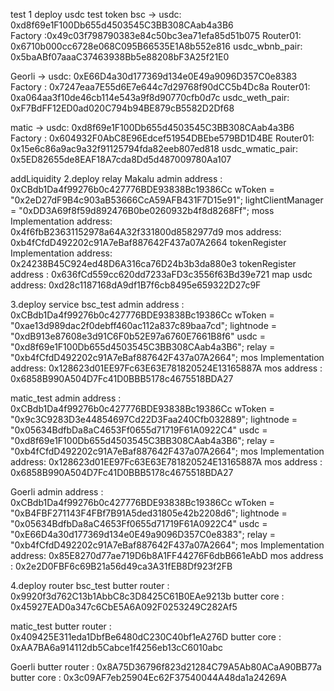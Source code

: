 test
1 deploy usdc test token
bsc  ->
usdc:  0xd8f69e1F100Db655d4503545C3BB308CAab4a3B6  
Factory :0x49c03f798790383e84c50bc3ea71efa85d51b075
Router01: 0x6710b000cc6728e068C095B66535E1A8b552e816
usdc_wbnb_pair: 0x5baABf07aaaC37463938Bb5e88208bF3A25f21E0

Georli ->
usdc: 0xE66D4a30d177369d134e0E49a9096D357C0e8383
Factory : 0x7247eaa7E55d6E7e644c7d29768f90dCC5b4Dc8a
Router01: 0xa064aa3f10de46cb114e543a9f8d90770cfb0d7c
usdc_weth_pair: 0xF7BdFF12ED0ad020C794b94BE879cB5582D2Df68

matic ->
usdc: 0xd8f69e1F100Db655d4503545C3BB308CAab4a3B6
Factory : 0x604932F0AbC8E96Edcef51954DBEbe579BD1D4BE
Router01: 0x15e6c86a9ac9a32f91125794fda82eeb807ed818
usdc_wmatic_pair: 0x5ED82655de8EAF18A7cda8Dd5d487009780Aa107

addLiquidity
2.deploy relay
Makalu
admin address : 0xCBdb1Da4f99276b0c427776BDE93838Bc19386Cc
wToken = "0x2eD27dF9B4c903aB53666CcA59AFB431F7D15e91";
lightClientManager = "0xDD3A69f8f59d892476B0be0260932b4f8d8268Ff";
moss Implementation address: 0x4f6fbB23631152978a64A32f331800d8582977d9
mos address: 0xb4fCfdD492202c91A7eBaf887642F437a07A2664
tokenRegister Implementation address: 0x24238B45C924ed48D6A316ca76D24b3b3da880e3
tokenRegister address : 0x636fCd559cc620dd7233aFD3c3556f63Bd39e721
map usdc address: 0xd28c1187168dA9df1B7f6cb8495e659322D27c9F

3.deploy service
bsc_test
admin address : 0xCBdb1Da4f99276b0c427776BDE93838Bc19386Cc
wToken = "0xae13d989dac2f0debff460ac112a837c89baa7cd";
lightnode = "0xdB913e87608e3d91C6F0b52E97a6760E7661B8f6"
usdc = "0xd8f69e1F100Db655d4503545C3BB308CAab4a3B6";
relay = "0xb4fCfdD492202c91A7eBaf887642F437a07A2664";
mos Implementation address: 0x128623d01EE97Fc63E63E781820524E13165887A
mos address : 0x6858B990A504D7Fc41D0BBB5178c4675518BDA27

matic_test
admin address : 0xCBdb1Da4f99276b0c427776BDE93838Bc19386Cc
wToken = "0x9c3C9283D3e44854697Cd22D3Faa240Cfb032889";
lightnode = "0x05634BdfbDa8aC4653Ff0655d71719F61A0922C4"
usdc = "0xd8f69e1F100Db655d4503545C3BB308CAab4a3B6";
relay = "0xb4fCfdD492202c91A7eBaf887642F437a07A2664";
mos Implementation address: 0x128623d01EE97Fc63E63E781820524E13165887A
mos address : 0x6858B990A504D7Fc41D0BBB5178c4675518BDA27

Goerli
admin address : 0xCBdb1Da4f99276b0c427776BDE93838Bc19386Cc
wToken = "0xB4FBF271143F4FBf7B91A5ded31805e42b2208d6";
lightnode = "0x05634BdfbDa8aC4653Ff0655d71719F61A0922C4"
usdc = "0xE66D4a30d177369d134e0E49a9096D357C0e8383";
relay = "0xb4fCfdD492202c91A7eBaf887642F437a07A2664";
mos Implementation address: 0x85E8270d77ae719D6b8A1FF44276F6dbB661eAbD
mos address : 0x2e2D0FBF6c69B21a56d49ca3A31fEB8Df923f2FB

4.deploy router
bsc_test
butter router : 0x9920f3d762C13b1AbbC8c3D8425C61B0EAe9213b
butter core : 0x45927EAD0a347c6CbE5A6A092F0253249C282Af5

matic_test
butter router : 0x409425E311eda1DbfBe6480dC230C40bf1eA276D
butter core : 0xAA7BA6a914112db5Cabce1f4256eb13cC6010abc

Goerli
butter router : 0x8A75D36796f823d21284C79A5Ab80ACaA90BB77a
butter core : 0x3c09AF7eb25904Ec62F37540044A48da1a24269A